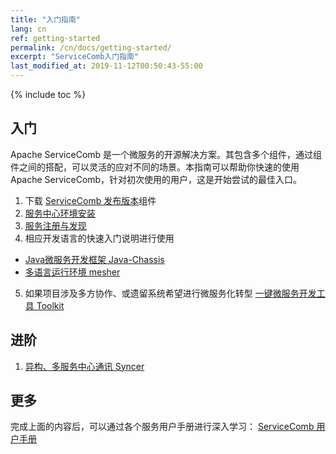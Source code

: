 ```yaml
---
title: "入门指南"
lang: cn
ref: getting-started
permalink: /cn/docs/getting-started/
excerpt: "ServiceComb入门指南"
last_modified_at: 2019-11-12T00:50:43-55:00
---
```


{% include toc %}
## 入门
Apache ServiceComb 是一个微服务的开源解决方案。其包含多个组件，通过组件之间的搭配，可以灵活的应对不同的场景。本指南可以帮助你快速的使用 Apache ServiceComb，针对初次使用的用户，这是开始尝试的最佳入口。  
1. 下载 [ServiceComb 发布版本](/cn/release/)组件  
2. [服务中心环境安装](/cn/docs/service-center/install/)
3. [服务注册与发现](/cn/docs/service-center/registration-discovery/)
4. 相应开发语言的快速入门说明进行使用 
- [Java微服务开发框架 Java-Chassis](/cn/docs/quick-start/)  
- [多语言运行环境 mesher](/cn/docs/mesher-quick-start/)
5. 如果项目涉及多方协作、或遗留系统希望进行微服务化转型
[一键微服务开发工具 Toolkit](/cn/docs/toolkit/quick-start/)

## 进阶  
1. [异构、多服务中心通讯 Syncer](/cn/docs/syncer/quick-start/)

## 更多  
完成上面的内容后，可以通过各个服务用户手册进行深入学习：
[ServiceComb 用户手册](/cn/docs/users/)
